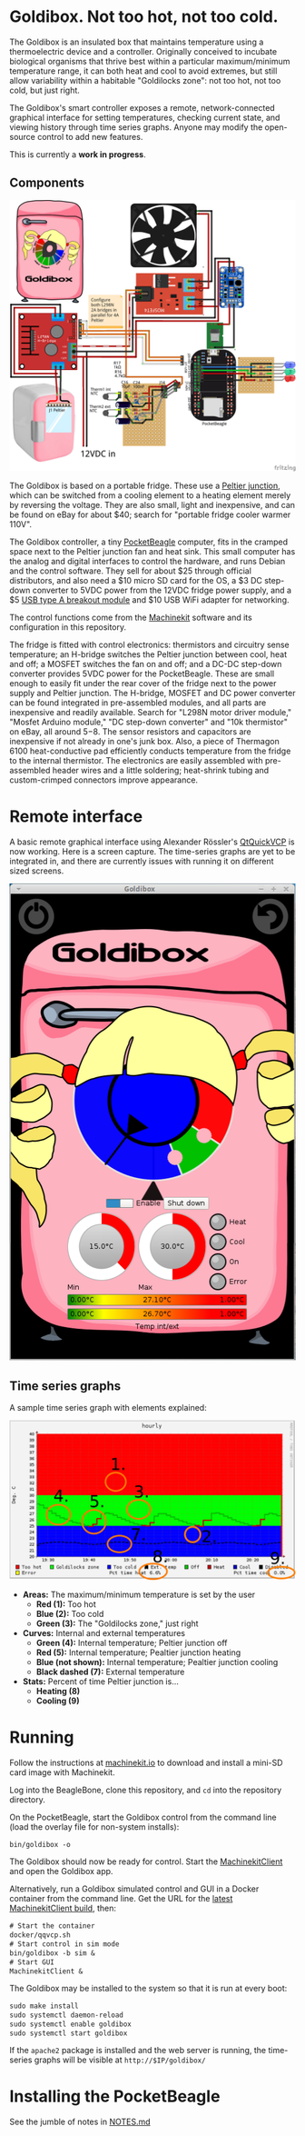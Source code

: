# Goldibox.  Not too hot, not too cold.

The Goldibox is an insulated box that maintains temperature using a
thermoelectric device and a controller.  Originally conceived to
incubate biological organisms that thrive best within a particular
maximum/minimum temperature range, it can both heat and cool to avoid
extremes, but still allow variability within a habitable "Goldilocks
zone":  not too hot, not too cold, but just right.

The Goldibox's smart controller exposes a remote, network-connected
graphical interface for setting temperatures, checking current state,
and viewing history through time series graphs.  Anyone may modify the
open-source control to add new features.

This is currently a **work in progress**.

## Components

![Goldibox](images/goldibox_breadboard.png)

The Goldibox is based on a portable fridge.  These use a [Peltier
junction][wiki-peltier], which can be switched from a cooling element
to a heating element merely by reversing the voltage.  They are also
small, light and inexpensive, and can be found on eBay for about $40;
search for "portable fridge cooler warmer 110V".

The Goldibox controller, a tiny [PocketBeagle][pocketbeagle] computer,
fits in the cramped space next to the Peltier junction fan and heat
sink.  This small computer has the analog and digital interfaces to
control the hardware, and runs Debian and the control software.  They
sell for about $25 through official distributors, and also need a $10
micro SD card for the OS, a $3 DC step-down converter to 5VDC power
from the 12VDC fridge power supply,  and a $5 [USB type A breakout
module][usb-breakout] and $10 USB WiFi adapter for networking.

The control functions come from the [Machinekit][machinekit] software
and its configuration in this repository.

The fridge is fitted with control electronics:  thermistors and
circuitry sense temperature; an H-bridge switches the Peltier junction
between cool, heat and off; a MOSFET switches the fan on and off; and
a DC-DC step-down converter provides 5VDC power for the PocketBeagle.
These are small enough to easily fit under the rear cover of the
fridge next to the power supply and Peltier junction.  The H-bridge,
MOSFET and DC power converter can be found integrated in pre-assembled
modules, and all parts are inexpensive and readily available.  Search
for "L298N motor driver module," "Mosfet Arduino module," "DC
step-down converter" and "10k thermistor" on eBay, all around $5-$8.
The sensor resistors and capacitors are inexpensive if not already in
one's junk box.  Also, a piece of Thermagon 6100 heat-conductive pad
efficiently conducts temperature from the fridge to the internal
thermistor.  The electronics are easily assembled with pre-assembled
header wires and a little soldering; heat-shrink tubing and
custom-crimped connectors improve appearance.

[wiki-peltier]: https://en.wikipedia.org/wiki/Thermoelectric_cooling
[pocketbeagle]: https://beagleboard.org/pocket
[usb-breakout]: https://github.com/zultron/fritzing-parts/tree/master/pocketbeagle-usb-type-a
[machinekit]: http://www.machinekit.io/

# Remote interface

A basic remote graphical interface using Alexander Rössler's
[QtQuickVCP][qqvcp] is now working.  Here is a screen capture.  The
time-series graphs are yet to be integrated in, and there are
currently issues with running it on different sized screens.

![GUI mock-up](images/gui-capture.png)

[qqvcp]: https://github.com/qtquickvcp/QtQuickVcp

## Time series graphs

A sample time series graph with elements explained:

![Time series graph](images/goldibox-logger.sample-1.png)

- **Areas:**  The maximum/minimum temperature is set by the user
  - **Red (1):**  Too hot
  - **Blue (2):**  Too cold
  - **Green (3):**  The "Goldilocks zone," just right
- **Curves:**  Internal and external temperatures
  - **Green (4):**  Internal temperature; Peltier junction off
  - **Red (5):**  Internal temperature; Pealtier junction heating
  - **Blue (not shown):**  Internal temperature; Pealtier junction
    cooling
  - **Black dashed (7):**  External temperature
- **Stats:**  Percent of time Peltier junction is...
  - **Heating (8)**
  - **Cooling (9)**

# Running

Follow the instructions at [machinekit.io][machinekit.io] to download
and install a mini-SD card image with Machinekit.

Log into the BeagleBone, clone this repository, and `cd` into the
repository directory.

On the PocketBeagle, start the Goldibox control from the command line
(load the overlay file for non-system installs):

    bin/goldibox -o

The Goldibox should now be ready for control.  Start the
[MachinekitClient][qqvcp] and open the Goldibox app.

Alternatively, run a Goldibox simulated control and GUI in a Docker
container from the command line.  Get the URL for the [latest
MachinekitClient build][mkclient-dl], then:

    # Start the container
    docker/qqvcp.sh
    # Start control in sim mode
    bin/goldibox -b sim &
    # Start GUI
    MachinekitClient &

The Goldibox may be installed to the system so that it is run at every
boot:

    sudo make install
    sudo systemctl daemon-reload
    sudo systemctl enable goldibox
    sudo systemctl start goldibox

If the `apache2` package is installed and the web server is running,
the time-series graphs will be visible at  `http://$IP/goldibox/`

[machinekit.io]: http://machinekit.io
[qqvcp]: https://github.com/qtquickvcp/QtQuickVcp
[mkclient-dl]: https://bintray.com/machinekoder/MachinekitClient-Development/MachinekitClient_Development-Linux-master-x64/#files/

# Installing the PocketBeagle

See the jumble of notes in [NOTES.md](NOTES.md)

